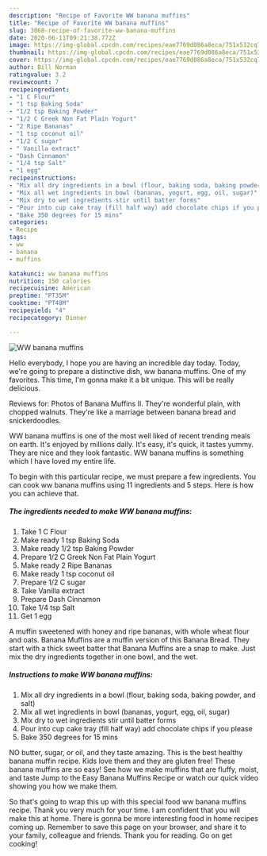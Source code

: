 ```yaml
---
description: "Recipe of Favorite WW banana muffins"
title: "Recipe of Favorite WW banana muffins"
slug: 3068-recipe-of-favorite-ww-banana-muffins
date: 2020-06-11T09:21:38.772Z
image: https://img-global.cpcdn.com/recipes/eae7769d086a8eca/751x532cq70/ww-banana-muffins-recipe-main-photo.jpg
thumbnail: https://img-global.cpcdn.com/recipes/eae7769d086a8eca/751x532cq70/ww-banana-muffins-recipe-main-photo.jpg
cover: https://img-global.cpcdn.com/recipes/eae7769d086a8eca/751x532cq70/ww-banana-muffins-recipe-main-photo.jpg
author: Bill Norman
ratingvalue: 3.2
reviewcount: 7
recipeingredient:
- "1 C Flour"
- "1 tsp Baking Soda"
- "1/2 tsp Baking Powder"
- "1/2 C Greek Non Fat Plain Yogurt"
- "2 Ripe Bananas"
- "1 tsp coconut oil"
- "1/2 C sugar"
- " Vanilla extract"
- "Dash Cinnamon"
- "1/4 tsp Salt"
- "1 egg"
recipeinstructions:
- "Mix all dry ingredients in a bowl (flour, baking soda, baking powder, and salt)"
- "Mix all wet ingredients in bowl (bananas, yogurt, egg, oil, sugar)"
- "Mix dry to wet ingredients stir until batter forms"
- "Pour into cup cake tray (fill half way) add chocolate chips if you please"
- "Bake 350 degrees for 15 mins"
categories:
- Recipe
tags:
- ww
- banana
- muffins

katakunci: ww banana muffins 
nutrition: 150 calories
recipecuisine: American
preptime: "PT35M"
cooktime: "PT48M"
recipeyield: "4"
recipecategory: Dinner

---
```



![WW banana muffins](https://img-global.cpcdn.com/recipes/eae7769d086a8eca/751x532cq70/ww-banana-muffins-recipe-main-photo.jpg)

Hello everybody, I hope you are having an incredible day today. Today, we're going to prepare a distinctive dish, ww banana muffins. One of my favorites. This time, I'm gonna make it a bit unique. This will be really delicious.

Reviews for: Photos of Banana Muffins II. They&#39;re wonderful plain, with chopped walnuts. They&#39;re like a marriage between banana bread and snickerdoodles.

WW banana muffins is one of the most well liked of recent trending meals on earth. It's enjoyed by millions daily. It's easy, it's quick, it tastes yummy. They are nice and they look fantastic. WW banana muffins is something which I have loved my entire life.


To begin with this particular recipe, we must prepare a few ingredients. You can cook ww banana muffins using 11 ingredients and 5 steps. Here is how you can achieve that.

<!--inarticleads1-->

##### The ingredients needed to make WW banana muffins:

1. Take 1 C Flour
1. Make ready 1 tsp Baking Soda
1. Make ready 1/2 tsp Baking Powder
1. Prepare 1/2 C Greek Non Fat Plain Yogurt
1. Make ready 2 Ripe Bananas
1. Make ready 1 tsp coconut oil
1. Prepare 1/2 C sugar
1. Take  Vanilla extract
1. Prepare Dash Cinnamon
1. Take 1/4 tsp Salt
1. Get 1 egg


A muffin sweetened with honey and ripe bananas, with whole wheat flour and oats. Banana Muffins are a muffin version of this Banana Bread. They start with a thick sweet batter that Banana Muffins are a snap to make. Just mix the dry ingredients together in one bowl, and the wet. 

<!--inarticleads2-->

##### Instructions to make WW banana muffins:

1. Mix all dry ingredients in a bowl (flour, baking soda, baking powder, and salt)
1. Mix all wet ingredients in bowl (bananas, yogurt, egg, oil, sugar)
1. Mix dry to wet ingredients stir until batter forms
1. Pour into cup cake tray (fill half way) add chocolate chips if you please
1. Bake 350 degrees for 15 mins


NO butter, sugar, or oil, and they taste amazing. This is the best healthy banana muffin recipe. Kids love them and they are gluten free! These banana muffins are so easy! See how we make muffins that are fluffy, moist, and taste Jump to the Easy Banana Muffins Recipe or watch our quick video showing you how we make them. 

So that's going to wrap this up with this special food ww banana muffins recipe. Thank you very much for your time. I am confident that you will make this at home. There is gonna be more interesting food in home recipes coming up. Remember to save this page on your browser, and share it to your family, colleague and friends. Thank you for reading. Go on get cooking!
